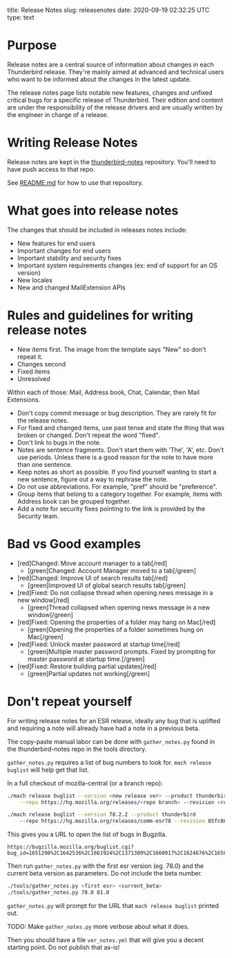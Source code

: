 title: Release Notes
slug: releasenotes
date: 2020-09-19 02:32:25 UTC
type: text

# Purpose

Release notes are a central source of information about changes in each
Thunderbird release. They're mainly aimed at advanced and technical users
who want to be informed about the changes in the latest update.

The release notes page lists notable new features, changes and unfixed critical
bugs for a specific release of Thunderbird. Their edition and content are under
the responsibility of the release drivers and are usually written by the
engineer in charge of a release.

# Writing Release Notes

Release notes are kept in the
[thunderbird-notes](https://github.com/thundernest/thunderbird-notes)
repository. You'll need to have push access to that repo.

See
[README.md](https://github.com/thundernest/thunderbird-notes/blob/master/README.md)
for how to use that repository.


# What goes into release notes

The changes that should be included in releases notes include:

* New features for end users
* Important changes for end users
* Important stability and security fixes
* Important system requirements changes (ex: end of support for an OS version)
* New locales
* New and changed MailExtension APIs

# Rules and guidelines for writing release notes

* New items first. The image from the template says "New" so don't repeat it.
* Changes second
* Fixed items
* Unresolved

Within each of those: Mail, Address book, Chat, Calendar, then Mail Extensions.

* Don't copy commit message or bug description. They are rarely fit for the
    release notes.
* For fixed and changed items, use past tense and state the thing that was
    broken or changed. Don't repeat the word "fixed".
* Don't link to bugs in the note.
* Notes are sentence fragments. Don't start them with 'The', 'A', etc. Don't
    use periods. Unless there is a good reason for the note to have more
    than one sentence.
* Keep notes as short as possible. If you find yourself wanting to start a
    new sentence, figure out a way to rephrase the note.
* Do not use abbreviations. For example, "pref" should be "preference".
* Group items that belong to a category together. For example, items with
    Address book can be grouped together.
* Add a note for security fixes pointing to the link is provided by the
    Security team.

# Bad vs Good examples

* [red]Changed: Move account manager to a tab[/red]
    * [green]Changed: Account Manager moved to a tab[/green]
* [red]Changed: Improve UI of search results tab[/red]
    * [green]Improved UI of global search results tab[/green]
* [red]Fixed: Do not collapse thread when opening news message in a new window[/red]
    * [green]Thread collapsed when opening news message in a new window[/green]
* [red]Fixed: Opening the properties of a folder may hang on Mac[/red]
    * [green]Opening the properties of a folder sometimes hung on Mac[/green]
* [red]Fixed: Unlock master password at startup time[/red]
    * [green]Multiple master password prompts. Fixed by prompting for master password at startup time.[/green]
* [red]Fixed: Restore building partial updates[/red]  
    * [green]Partial updates not working[/green]


# Don't repeat yourself

For writing release notes for an ESR release, ideally any bug that is uplifted
and requiring a note will already have had a note in a previous beta.

The copy-paste manual labor can be done with `gather_notes.py` found in the
thunderbird-notes repo in the tools directory.

`gather_notes.py` requires a list of bug numbers to look for. `mach release buglist`
will help get that list.

In a full checkout of mozilla-central (or a branch repo):

```bash
./mach release buglist --version <new release ver> --product thunderbird \
    --repo https://hg.mozilla.org/releases/<repo branch> --revision <release rev>

./mach release buglist --version 78.2.2 --product thunderbird
    --repo https://hg.mozilla.org/releases/comm-esr78 --revision 85fc86689124
```

This gives you a URL to open the list of bugs in Bugzilla.

```
https://bugzilla.mozilla.org/buglist.cgi?bug_id=1651298%2C1642536%2C1661924%2C1371309%2C1660917%2C1624676%2C1658890%2C1662585%2C1663269%2C1644311%2C1653690%2C1662536%2C1657221%2C1661216%2C1655627%2C1641773%2C1659323%2C1658923%2C1659380%2C1662881%2C875059%2C1660923%2C1663037%2C1663219%2C1563411%2C1661229%2C1663157%2C1662481%2C1649123%2C1659946%2C1660702%2C1597180%2C1653647%2C1601749%2C1662492%2C1661546%2C1663013%2C1658797%2C1659318%2C1445778%2C1661913%2C492216%2C1663490%2C1662831%2C1659528%2C1660134
```

Then run `gather_notes.py` with the first esr version (eg. 78.0) and the
current beta version as parameters. Do not include the beta number.
 
```bash
./tools/gather_notes.py <first esr> <current_beta>
./tools/gather_notes.py 78.0 81.0
```

`gather_notes.py` will prompt for the URL that `mach release buglist` printed
out. 

TODO: Make `gather_notes.py` more verbose about what it does.

Then you should have a file `ver_notes.yml` that will give you a decent starting
point. Do not publish that as-is!
